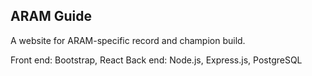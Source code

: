 ## ARAM Guide

A website for ARAM-specific record and champion build.

Front end: Bootstrap, React
Back end: Node.js, Express.js, PostgreSQL

